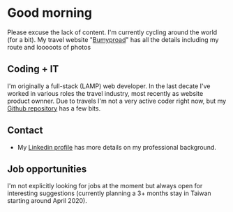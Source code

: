 # Good morning

Please excuse the lack of content. I'm currently cycling around the world (for a bit). My travel website "[Bumyproad](https://bumpyroad.org)" has all the details including my route and looooots of photos

## Coding + IT
I'm originally a full-stack (LAMP) web developer. In the last decate I've worked in various roles the travel industry, most recently as website product ownner. Due to travels I'm not a very active coder right now, but my [Github repository](https://github.com/chris-ca/) has a few bits.

## Contact
- My [Linkedin profile](https://www.linkedin.com/in/christian-weyland-5b82ab5) has more details on my professional background.

## Job opportunities
I'm not explicitly looking for jobs at the moment but always open for interesting suggestions (currently planning a 3+ months stay in Taiwan starting around April 2020).
